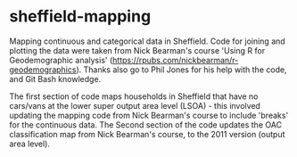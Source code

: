 sheffield-mapping
=================

Mapping continuous and categorical data in Sheffield. Code for joining and plotting the data were taken from Nick Bearman's course 'Using R for Geodemographic analysis' (https://rpubs.com/nickbearman/r-geodemographics). Thanks also go to Phil Jones for his help with the code, and Git Bash knowledge.

The first section of code maps households in Sheffield that have no cars/vans at the lower super output area level (LSOA) - this involved updating the mapping code from Nick Bearman's course to include 'breaks' for the continuous data. The Second section of the code updates the OAC classification map from Nick Bearman's course, to the 2011 version (output area level). 
